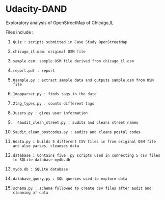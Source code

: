 # Udacity-DAND
Exploratory analysis of OpenStreetMap of Chicago,IL


Files include :

1)     Quiz : scripts submitted in Case Study OpenStreetMap

2)     chicago_il.osm: original OSM file

3)     sample.osm: sample OSM file derived from chicago_il.osm

4)     report.pdf : report

5)     0sample.py : extract sample data and outputs sample.osm from OSM file

6)     1mapparser.py : finds tags in the data

7)     2tag_types.py : counts different tags 

8)     3users.py : gives user information

9)       4audit_clean_street.py : audits and cleans street names

10)     5audit_clean_postcodes.py : audits and cleans postal codes

11)     6data.py : builds 5 different CSV files in from original OSM file and also parses, cleanses data

12)     database : Contains five .py scripts used in connecting 5 csv files to SQLite database mydb.db

13)     mydb.db : SQLite database

14)     database_query.py : SQL queries used to explore data

15)     schema.py : schema followed to create csv files after audit and cleaning of data


